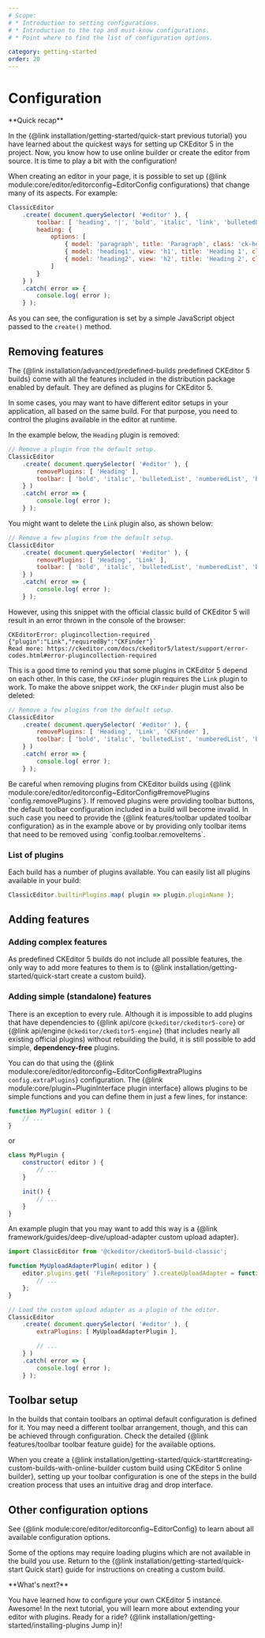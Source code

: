 ```yaml
---
# Scope:
# * Introduction to setting configurations.
# * Introduction to the top and must-know configurations.
# * Point where to find the list of configuration options.

category: getting-started
order: 20
---
```


# Configuration

<info-box hint>
**Quick recap**

In the {@link installation/getting-started/quick-start previous tutorial} you have learned about the quickest ways for setting up CKEditor 5 in the project. Now, you know how to use online builder or create the editor from source. It is time to play a bit with the configuration!
</info-box>

When creating an editor in your page, it is possible to set up {@link module:core/editor/editorconfig~EditorConfig configurations} that change many of its aspects. For example:

```js
ClassicEditor
	.create( document.querySelector( '#editor' ), {
		toolbar: [ 'heading', '|', 'bold', 'italic', 'link', 'bulletedList', 'numberedList', 'blockQuote' ],
		heading: {
			options: [
				{ model: 'paragraph', title: 'Paragraph', class: 'ck-heading_paragraph' },
				{ model: 'heading1', view: 'h1', title: 'Heading 1', class: 'ck-heading_heading1' },
				{ model: 'heading2', view: 'h2', title: 'Heading 2', class: 'ck-heading_heading2' }
			]
		}
	} )
	.catch( error => {
		console.log( error );
	} );
```

As you can see, the configuration is set by a simple JavaScript object passed to the `create()` method.

## Removing features

The {@link installation/advanced/predefined-builds predefined CKEditor 5 builds} come with all the features included in the distribution package enabled by default. They are defined as plugins for CKEditor 5.

In some cases, you may want to have different editor setups in your application, all based on the same build. For that purpose, you need to control the plugins available in the editor at runtime.

In the example below, the `Heading` plugin is removed:

```js
// Remove a plugin from the default setup.
ClassicEditor
	.create( document.querySelector( '#editor' ), {
		removePlugins: [ 'Heading' ],
		toolbar: [ 'bold', 'italic', 'bulletedList', 'numberedList', 'blockQuote' , 'link' ]
	} )
	.catch( error => {
		console.log( error );
	} );
```

You might want to delete the `Link` plugin also, as shown below:

```js
// Remove a few plugins from the default setup.
ClassicEditor
	.create( document.querySelector( '#editor' ), {
		removePlugins: [ 'Heading', 'Link' ],
		toolbar: [ 'bold', 'italic', 'bulletedList', 'numberedList', 'blockQuote' ]
	} )
	.catch( error => {
		console.log( error );
	} );
```

However, using this snippet with the official classic build of CKEditor 5 will result in an error thrown in the console of the browser:
```
CKEditorError: plugincollection-required {"plugin":"Link","requiredBy":"CKFinder"}`
Read more: https://ckeditor.com/docs/ckeditor5/latest/support/error-codes.html#error-plugincollection-required
```
This is a good time to remind you that some plugins in CKEditor 5 depend on each other. In this case, the `CKFinder` plugin requires the `Link` plugin to work. To make the above snippet work, the `CKFinder` plugin must also be deleted:

```js
// Remove a few plugins from the default setup.
ClassicEditor
	.create( document.querySelector( '#editor' ), {
		removePlugins: [ 'Heading', 'Link', 'CKFinder' ],
		toolbar: [ 'bold', 'italic', 'bulletedList', 'numberedList', 'blockQuote' ]
	} )
	.catch( error => {
		console.log( error );
	} );
```

<info-box>
	Be careful when removing plugins from CKEditor builds using {@link module:core/editor/editorconfig~EditorConfig#removePlugins `config.removePlugins`}. If removed plugins were providing toolbar buttons, the default toolbar configuration included in a build will become invalid. In such case you need to provide the {@link features/toolbar updated toolbar configuration} as in the example above or by providing only toolbar items that need to be removed using `config.toolbar.removeItems`.
</info-box>

### List of plugins

Each build has a number of plugins available. You can easily list all plugins available in your build:

```js
ClassicEditor.builtinPlugins.map( plugin => plugin.pluginName );
```

## Adding features

### Adding complex features

As predefined CKEditor 5 builds do not include all possible features, the only way to add more features to them is to {@link installation/getting-started/quick-start create a custom build}.

### Adding simple (standalone) features

There is an exception to every rule. Although it is impossible to add plugins that have dependencies to {@link api/core `@ckeditor/ckeditor5-core`} or {@link api/engine `@ckeditor/ckeditor5-engine`} (that includes nearly all existing official plugins) without rebuilding the build, it is still possible to add simple, **dependency-free** plugins.

You can do that using the {@link module:core/editor/editorconfig~EditorConfig#extraPlugins `config.extraPlugins`} configuration. The {@link module:core/plugin~PluginInterface plugin interface} allows plugins to be simple functions and you can define them in just a few lines, for instance:

```js
function MyPlugin( editor ) {
	// ...
}
```

or

```js
class MyPlugin {
	constructor( editor ) {
		// ...
	}

	init() {
		// ...
	}
}
```

An example plugin that you may want to add this way is a {@link framework/guides/deep-dive/upload-adapter custom upload adapter}.

```js
import ClassicEditor from '@ckeditor/ckeditor5-build-classic';

function MyUploadAdapterPlugin( editor ) {
	editor.plugins.get( 'FileRepository' ).createUploadAdapter = function( loader ) {
		// ...
	};
}

// Load the custom upload adapter as a plugin of the editor.
ClassicEditor
	.create( document.querySelector( '#editor' ), {
		extraPlugins: [ MyUploadAdapterPlugin ],

		// ...
	} )
	.catch( error => {
		console.log( error );
	} );
```

## Toolbar setup

In the builds that contain toolbars an optimal default configuration is defined for it. You may need a different toolbar arrangement, though, and this can be achieved through configuration. Check the detailed {@link features/toolbar toolbar feature guide} for the available options.

When you create a {@link installation/getting-started/quick-start#creating-custom-builds-with-online-builder custom build using CKEditor 5 online builder}, setting up your toolbar configuration is one of the steps in the build creation process that uses an intuitive drag and drop interface.

## Other configuration options

See {@link module:core/editor/editorconfig~EditorConfig} to learn about all available configuration options.

Some of the options may require loading plugins which are not available in the build you use. Return to the {@link installation/getting-started/quick-start Quick start} guide for instructions on creating a custom build.

<info-box hint>
**What's next?**

You have learned how to configure your own CKEditor 5 instance. Awesome! In the next tutorial, you will learn more about extending your editor with plugins. Ready for a ride? {@link installation/getting-started/installing-plugins Jump in}!
</info-box>
